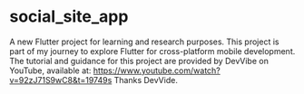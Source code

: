 # social_site_app

A new Flutter project for learning and research purposes.
This project is part of my journey to explore Flutter for cross-platform mobile development. The tutorial and guidance for this project are provided by DevVibe on YouTube, available at: https://www.youtube.com/watch?v=92zJ71S9wC8&t=19749s
Thanks DevVide.

